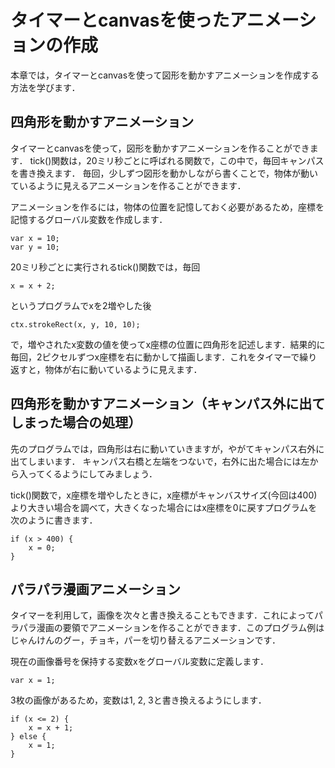 # タイマーとcanvasを使ったアニメーションの作成
本章では，タイマーとcanvasを使って図形を動かすアニメーションを作成する方法を学びます．

## 四角形を動かすアニメーション

タイマーとcanvasを使って，図形を動かすアニメーションを作ることができます．
tick()関数は，20ミリ秒ごとに呼ばれる関数で，この中で，毎回キャンパスを書き換えます．
毎回，少しずつ図形を動かしながら書くことで，物体が動いているように見えるアニメーションを作ることができます．

<div code src='9-1'></div>

アニメーションを作るには，物体の位置を記憶しておく必要があるため，座標を記憶するグローバル変数を作成します．
```
var x = 10;
var y = 10;
```

20ミリ秒ごとに実行されるtick()関数では，毎回
```
x = x + 2;
```
というプログラムでxを2増やした後

```
ctx.strokeRect(x, y, 10, 10);
```
で，増やされたx変数の値を使ってx座標の位置に四角形を記述します．結果的に毎回，2ピクセルずつx座標を右に動かして描画します．これをタイマーで繰り返すと，物体が右に動いているように見えます．


## 四角形を動かすアニメーション（キャンパス外に出てしまった場合の処理）

先のプログラムでは，四角形は右に動いていきますが，やがてキャンパス右外に出てしまいます．
キャンパス右橋と左端をつないで，右外に出た場合には左から入ってくるようにしてみましょう．

<div code src='9-2'></div>

tick()関数で，x座標を増やしたときに，x座標がキャンバスサイズ(今回は400)より大きい場合を調べて，大きくなった場合にはx座標を0に戻すプログラムを次のように書きます．

```
if (x > 400) {
    x = 0;
}
```

## パラパラ漫画アニメーション

タイマーを利用して，画像を次々と書き換えることもできます．これによってパラパラ漫画の要領でアニメーションを作ることができます．このプログラム例はじゃんけんのグー，チョキ，パーを切り替えるアニメーションです．

<div code src='9-3'></div>

現在の画像番号を保持する変数xをグローバル変数に定義します．
```
var x = 1;
```

3枚の画像があるため，変数は1, 2, 3と書き換えるようにします．
```
if (x <= 2) {
    x = x + 1;
} else {
    x = 1;
}
```

